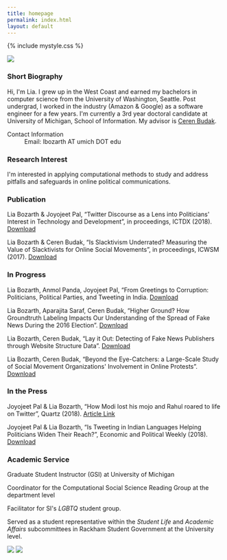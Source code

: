 ```yaml
---
title: homepage
permalink: index.html
layout: default
---
```

{% include mystyle.css %}

<div id="intro" class="sec_div">
	<div class="profile_div">
		<img id="profile_image" src="{{ relative }}assets/pics/profile2.jpg"/>
	</div>
	<div class="profile_div">
	<h3>Short Biography</h3>
	<p>Hi, I'm Lia. I grew up in the West Coast and earned my bachelors in computer science from the University of Washington, Seattle. Post undergrad, I worked in the industry (Amazon & Google) as a software engineer for a few years. I'm currently a 3rd year doctoral candidate at University of Michigan, School of Information. My advisor is <a href="http://cbudak.com/index.html">Ceren Budak</a>.</p>
		<div id="contact_info">
			<dl>
			<dt>Contact Information</dt>
			<dd>Email: lbozarth AT umich DOT edu</dd>
			</dl>
		</div>
	</div>
<div>

<div id="interests" class="sec_div">
<h3>Research Interest</h3>
<p>I'm interested in applying computational methods to study and address pitfalls and safeguards in online political communications.</p>
</div>

<div id="publication" class="sec_div">
<h3>Publication</h3>
<p>Lia Bozarth & Joyojeet Pal, “Twitter Discourse as a Lens into Politicians' Interest in Technology and Development”, in proceedings, ICTDX (2018). <a href="{{site.url}}/assets/static/ICTDX_poster.pdf">Download</a></p>
<p>Lia Bozarth & Ceren Budak, “Is Slacktivism Underrated? Measuring the Value of Slacktivists for Online Social Movements”, in proceedings, ICWSM (2017). <a href="{{site.url}}/assets/static/slack.pdf">Download</a></p>
</div>

<div id="underreview" class="sec_div">
<h3>In Progress</h3>
<p>Lia Bozarth, Anmol Panda, Joyojeet Pal, “From Greetings to Corruption: Politicians, Political Parties, and Tweeting in India. <a href="{{site.url}}/assets/static/IndiaTwitterPaper.pdf">Download</a></p>
<p>Lia Bozarth, Aparajita Saraf, Ceren Budak, “Higher Ground? How Groundtruth Labeling Impacts Our Understanding of the Spread of Fake News During the 2016 Election”. <a href="{{site.url}}/assets/static/Fakenews_groundtruth2.pdf">Download</a></p>
<p>Lia Bozarth, Ceren Budak, “Lay it Out: Detecting of Fake News Publishers through Website Structure Data”. <a href="{{site.url}}/assets/static/Fakenews_clf.pdf">Download</a></p>
<p>Lia Bozarth, Ceren Budak, “Beyond the Eye-Catchers: a Large-Scale Study of Social Movement Organizations' Involvement in Online Protests”. <a href="{{site.url}}/assets/static/SMO_cscw2019.pdf">Download</a></p>
</div>

<div id="thepress" class="sec_div">
<h3>In the Press</h3>
<p>Joyojeet Pal & Lia Bozarth, “How Modi lost his mojo and Rahul roared to life on Twitter”, Quartz (2018). <a href="https://qz.com/india/1441312/how-narendra-modi-rahul-gandhi-have-performed-on-indian-twitter/">Article Link</a></p>
<p>Joyojeet Pal & Lia Bozarth, “Is Tweeting in Indian Languages Helping Politicians Widen Their Reach?”, Economic and Political Weekly (2018). <a href="{{site.url}}/assets/static/epw_01.pdf">Download</a></p>
</div>

<div id="service" class="sec_div">
<h3>Academic Service</h3>
<p>Graduate Student Instructor (GSI) at University of Michigan</p>
<p>Coordinator for the Computational Social Science Reading Group at the department level</p>
<p>Facilitator for SI's <i>LGBTQ</i> student group.</p>
<p>Served as a student representative within the <i>Student Life</i> and <i>Academic Affairs</i> subcommittees in Rackham Student Government at the University level. </p>
</div>

<div id="social" class="sec_div">
			<a href="https://www.linkedin.com/in/lia-bozarth-697266140"><img id="linkedin" class="logo_img" src="{{relative}}assets/pics/linkedin.png"  /></a>
			<a href="https://twitter.com/lia_bozarth"><img id="twitter" class="logo_img" src="{{relative}}assets/pics/twitter.png"/></a>
</div>



